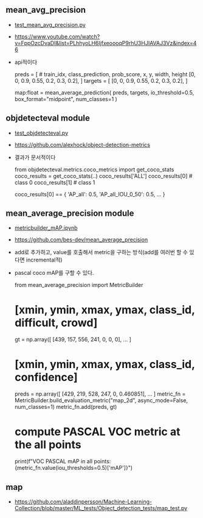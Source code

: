 ## mean_avg_precision
- [test_mean_avg_precision.py](test_mean_avg_precision.py)
- https://www.youtube.com/watch?v=FppOzcDvaDI&list=PLhhyoLH6IjfxeoooqP9rhU3HJIAVAJ3Vz&index=46
- api적이다

    preds = [
      # train_idx, class_prediction, prob_score, x, y, width, height 
      [0, 0, 0.9, 0.55, 0.2, 0.3, 0.2],
    ]
    targets = [
      [0, 0, 0.9, 0.55, 0.2, 0.3, 0.2],
    ]

    map:float = mean_average_prediction(
      preds, 
      targets, 
      io_threshold=0.5, 
      box_format="midpoint", 
      num_classes=1
    )

    
## objdetecteval module 
- [test_objdetecteval.py](test_objdetecteval.py)
- https://github.com/alexhock/object-detection-metrics
- 결과가 문서적이다


    from objdetecteval.metrics.coco_metrics import get_coco_stats
    coco_results = get_coco_stats(..)
    coco_results['ALL']
    coco_results[0] # class 0
    coco_results[1] # class 1
    
    coco_results[0] == {
      'AP_all': 0.5,
      'AP_all_IOU_0_50': 0.5,
      ...
    }


## mean_average_precision module 
- [metricbuilder_mAP.ipynb](metricbuilder_mAP.ipynb)
- https://github.com/bes-dev/mean_average_precision
- add로 추가하고, value를 호출해서 metric을 구하는 방식(add를 여러번 할 수 있다면 incremental적)
- pascal coco mAP를 구할 수 있다.

    from mean_average_precision import MetricBuilder
    # [xmin, ymin, xmax, ymax, class_id, difficult, crowd]
    gt = np.array([
      [439, 157, 556, 241, 0, 0, 0],
      ...
    ]

    # [xmin, ymin, xmax, ymax, class_id, confidence]
    preds = np.array([
      [429, 219, 528, 247, 0, 0.460851],
      ...
    ]
    metric_fn = MetricBuilder.build_evaluation_metric("map_2d", async_mode=False, num_classes=1)
    metric_fn.add(preds, gt)


    # compute PASCAL VOC metric at the all points
    print(f"VOC PASCAL mAP in all points: {metric_fn.value(iou_thresholds=0.5)['mAP']}")


## map
- https://github.com/aladdinpersson/Machine-Learning-Collection/blob/master/ML_tests/Object_detection_tests/map_test.py

